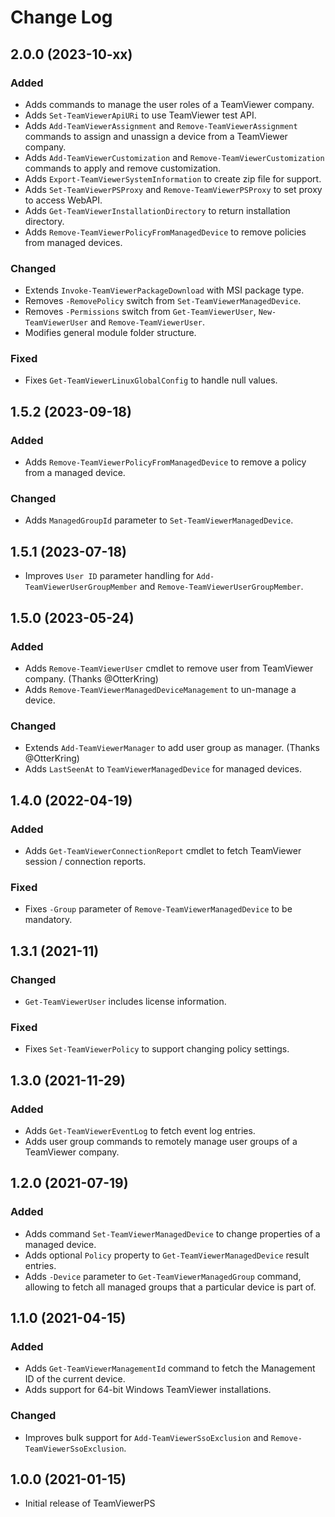 # Change Log

## 2.0.0 (2023-10-xx)

### Added

- Adds commands to manage the user roles of a TeamViewer company.
- Adds `Set-TeamViewerApiURi` to use TeamViewer test API.
- Adds `Add-TeamViewerAssignment` and `Remove-TeamViewerAssignment` commands to assign and unassign a device from a TeamViewer company.
- Adds `Add-TeamViewerCustomization` and `Remove-TeamViewerCustomization` commands to apply and remove customization.
- Adds `Export-TeamViewerSystemInformation` to create zip file for support.
- Adds `Set-TeamViewerPSProxy` and `Remove-TeamViewerPSProxy` to set proxy to access WebAPI.
- Adds `Get-TeamViewerInstallationDirectory` to return installation directory.
- Adds `Remove-TeamViewerPolicyFromManagedDevice` to remove policies from managed devices.

### Changed

- Extends `Invoke-TeamViewerPackageDownload` with MSI package type.
- Removes `-RemovePolicy` switch from `Set-TeamViewerManagedDevice`.
- Removes `-Permissions` switch from `Get-TeamViewerUser`, `New-TeamViewerUser` and `Remove-TeamViewerUser`.
- Modifies general module folder structure.

### Fixed

- Fixes `Get-TeamViewerLinuxGlobalConfig` to handle null values.

## 1.5.2 (2023-09-18)

### Added

- Adds `Remove-TeamViewerPolicyFromManagedDevice` to remove a policy from a managed device.

### Changed

- Adds `ManagedGroupId` parameter to `Set-TeamViewerManagedDevice`.

## 1.5.1 (2023-07-18)

- Improves `User ID` parameter handling for `Add-TeamViewerUserGroupMember` and `Remove-TeamViewerUserGroupMember`.

## 1.5.0 (2023-05-24)

### Added

- Adds `Remove-TeamViewerUser` cmdlet to remove user from TeamViewer company. (Thanks @OtterKring)
- Adds `Remove-TeamViewerManagedDeviceManagement` to un-manage a device.

### Changed

- Extends `Add-TeamViewerManager` to add user group as manager. (Thanks @OtterKring)
- Adds `LastSeenAt` to `TeamViewerManagedDevice` for managed devices.

## 1.4.0 (2022-04-19)

### Added

- Adds `Get-TeamViewerConnectionReport` cmdlet to fetch TeamViewer session / connection reports.

### Fixed

- Fixes `-Group` parameter of `Remove-TeamViewerManagedDevice` to be mandatory.

## 1.3.1 (2021-11)

### Changed

- `Get-TeamViewerUser` includes license information.

### Fixed

- Fixes `Set-TeamViewerPolicy` to support changing policy settings.

## 1.3.0 (2021-11-29)

### Added

- Adds `Get-TeamViewerEventLog` to fetch event log entries.
- Adds user group commands to remotely manage user groups of a TeamViewer company.

## 1.2.0 (2021-07-19)

### Added

- Adds command `Set-TeamViewerManagedDevice` to change properties of a managed device.
- Adds optional `Policy` property to `Get-TeamViewerManagedDevice` result entries.
- Adds `-Device` parameter to `Get-TeamViewerManagedGroup` command, allowing to fetch all managed groups that a particular device is part of.

## 1.1.0 (2021-04-15)

### Added

- Adds `Get-TeamViewerManagementId` command to fetch the Management ID of the current device.
- Adds support for 64-bit Windows TeamViewer installations.

### Changed

- Improves bulk support for `Add-TeamViewerSsoExclusion` and `Remove-TeamViewerSsoExclusion`.

## 1.0.0 (2021-01-15)

- Initial release of TeamViewerPS
